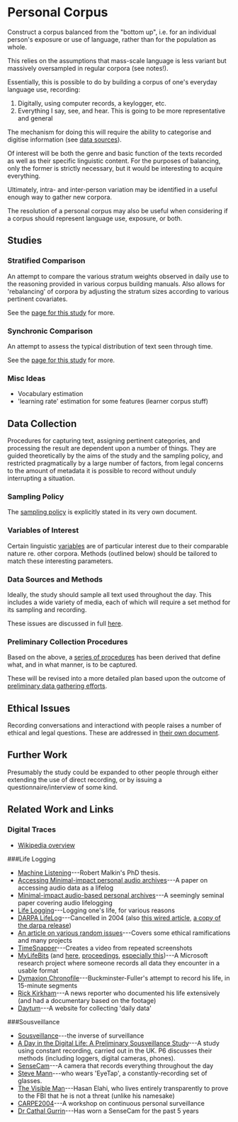 Personal Corpus
===============
Construct a corpus balanced from the "bottom up", i.e. for an individual person's exposure or use of language, rather than for the population as whole.

This relies on the assumptions that mass-scale language is less variant but massively oversampled in regular corpora (see notes!).

Essentially, this is possible to do by building a corpus of one's everyday language use, recording:

1. Digitally, using computer records, a keylogger, etc.
2. Everything I say, see, and hear.  This is going to be more representative and general

The mechanism for doing this will require the ability to categorise and digitise information (see [data sources](DataSources)).

Of interest will be both the genre and basic function of the texts recorded as well as their specific linguistic content.  For the purposes of balancing, only the former is strictly necessary, but it would be interesting to acquire everything.

Ultimately, intra- and inter-person variation may be identified in a useful enough way to gather new corpora.

The resolution of a personal corpus may also be useful when considering if a corpus should represent language use, exposure, or both.

Studies
-------

### Stratified Comparison
An attempt to compare the various stratum weights observed in daily use to the reasoning provided in various corpus building manuals.  Also allows for 'rebalancing' of corpora by adjusting the stratum sizes according to various pertinent covariates.

See the [page for this study](Studies/LanguageProportions) for more.


### Synchronic Comparison
An attempt to assess the typical distribution of text seen through time.

See the [page for this study](Studies/SynchronicDistribution) for more.

### Misc Ideas

 * Vocabulary estimation
 * 'learning rate' estimation for some features (learner corpus stuff)

Data Collection
---------------
Procedures for capturing text, assigning pertinent categories, and processing the result are dependent upon a number of things.  They are guided theoretically by the aims of the study and the sampling policy, and restricted pragmatically by a large number of factors, from legal concerns to the amount of metadata it is possible to record without unduly interrupting a situation.

### Sampling Policy
The [sampling policy](DataCollection/SamplingPolicy) is explicitly stated in its very own document.  

### Variables of Interest
Certain linguistic [variables](DataCollection/Variables) are of particular interest due to their comparable nature re. other corpora.  Methods (outlined below) should be tailored to match these interesting parameters.

### Data Sources and Methods
Ideally, the study should sample all text used throughout the day.  This includes a wide variety of media, each of which will require a set method for its sampling and recording.

These issues are discussed in full [here](DataCollection/DataSources).

### Preliminary Collection Procedures
Based on the above, a [series of procedures](DataCollection/PreliminaryProcedures) has been derived that define what, and in what manner, is to be captured.

These will be revised into a more detailed plan based upon the outcome of [preliminary data gathering efforts](DataCollection/PreliminaryReport).


Ethical Issues
--------------
Recording conversations and interactiond with people raises a number of ethical and legal questions.  These are addressed in [their own document](Ethics).

Further Work
------------
Presumably the study could be expanded to other people through either extending the use of direct recording, or by issuing a questionnaire/interview of some kind.


Related Work and Links
----------------------

### Digital Traces
 * [Wikipedia overview](http://en.wikipedia.org/wiki/Digital_traces)

###Life Logging

 * [Machine Listening](http://books.google.co.uk/books?id=-zSVh5xYIKwC&printsec=frontcover#v=onepage&q&f=false)---Robert Malkin's PhD thesis.
 * [Accessing Minimal-impact personal audio archives](http://ieeexplore.ieee.org/xpls/abs_all.jsp?arnumber=1709838&tag=1)---A paper on accessing audio data as a lifelog
 * [Minimal-impact audio-based personal archives](Papers/p39-ellis.pdf)---A seemingly seminal paper covering audio lifelogging
 * [Life Logging](http://en.wikipedia.org/wiki/Lifelog)---Logging one's life, for various reasons
 * [DARPA LifeLog](http://en.wikipedia.org/wiki/LifeLog_(DARPA))---Cancelled in 2004 (also [this wired article](http://www.wired.com/techbiz/media/news/2003/05/58909?currentPage=all), [a copy of the darpa release](http://remixxworld.blogspot.co.uk/2009/11/flashback-darpas-lifelog-program.html))
 * [An article on various random issues](http://www.kk.org/thetechnium/archives/2007/02/lifelogging_an.php)---Covers some ethical ramifications and many projects
 * [TimeSnapper](http://timesnapper.com/)---Creates a video from repeated screenshots
 * [MyLifeBits](http://en.wikipedia.org/wiki/MyLifeBits) (and [here](http://research.microsoft.com/en-us/projects/mylifebits/default.aspx), [proceedings](Papers/msr_memex_2005_awards_pubs.doc), [especially this](Papers/LeeE06-vad.pdf))---A Microsoft research project where someone records all data they encounter in a usable format
 * [Dymaxion Chronofile](http://en.wikipedia.org/wiki/Dymaxion_Chronofile)---Buckminster-Fuller's attempt to record his life, in 15-minute segments
 * [Rick Kirkham](http://en.wikipedia.org/wiki/Rick_Kirkham)---A news reporter who documented his life extensively (and had a documentary based on the footage)
 * [Daytum](http://daytum.com/)---A website for collecting 'daily data'
 

###Sousveillance
 * [Sousveillance](http://en.wikipedia.org/wiki/Sousveillance)---the inverse of surveillance
 * [A Day in the Digital Life: A Preliminary Sousveillance Study](http://papers.ssrn.com/sol3/papers.cfm?abstract_id=1923629)---A study using constant recording, carried out in the UK.  P6 discusses their methods (including loggers, digital cameras, phones).
 * [SenseCam](http://research.microsoft.com/en-us/um/cambridge/projects/sensecam/)---A camera that records everything throughout the day
 * [Steve Mann](http://en.wikipedia.org/wiki/Steve_Mann)---who wears 'EyeTap', a constantly-recording set of glasses.
 * [The Visible Man](http://www.wired.com/techbiz/people/magazine/15-06/ps_transparency/)---Hasan Elahi, who lives entirely transparently to prove to the FBI that he is not a threat (unlike his namesake)
 * [CARPE2004](http://research.microsoft.com/en-us/um/siliconvalley/events/carpe2004/default.htm)---A workshop on continuous personal surveillance
 * [Dr Cathal Gurrin](http://www.computing.dcu.ie/~cgurrin/CathalGurrin/Summary.html)---Has worn a SenseCam for the past 5 years
